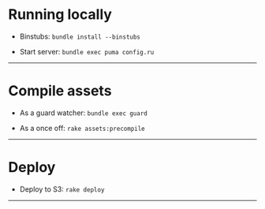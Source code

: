 # Running locally

* Binstubs: `bundle install --binstubs`

* Start server: `bundle exec puma config.ru`

***

# Compile assets

* As a guard watcher: `bundle exec guard`

* As a once off: `rake assets:precompile`

***

# Deploy

* Deploy to S3: `rake deploy`

***